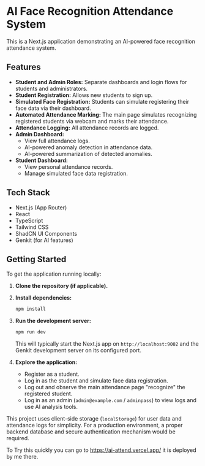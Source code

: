 
# AI Face Recognition Attendance System

This is a Next.js application demonstrating an AI-powered face recognition attendance system.

## Features

-   **Student and Admin Roles:** Separate dashboards and login flows for students and administrators.
-   **Student Registration:** Allows new students to sign up.
-   **Simulated Face Registration:** Students can simulate registering their face data via their dashboard.
-   **Automated Attendance Marking:** The main page simulates recognizing registered students via webcam and marks their attendance.
-   **Attendance Logging:** All attendance records are logged.
-   **Admin Dashboard:**
    -   View full attendance logs.
    -   AI-powered anomaly detection in attendance data.
    -   AI-powered summarization of detected anomalies.
-   **Student Dashboard:**
    -   View personal attendance records.
    -   Manage simulated face data registration.

## Tech Stack

-   Next.js (App Router)
-   React
-   TypeScript
-   Tailwind CSS
-   ShadCN UI Components
-   Genkit (for AI features)

## Getting Started

To get the application running locally:

1.  **Clone the repository (if applicable).**
2.  **Install dependencies:**
    ```bash
    npm install
    ```
3.  **Run the development server:**
    ```bash
    npm run dev
    ```
    This will typically start the Next.js app on `http://localhost:9002` and the Genkit development server on its configured port.

4.  **Explore the application:**
    -   Register as a student.
    -   Log in as the student and simulate face data registration.
    -   Log out and observe the main attendance page "recognize" the registered student.
    -   Log in as an admin (`admin@example.com` / `adminpass`) to view logs and use AI analysis tools.

This project uses client-side storage (`localStorage`) for user data and attendance logs for simplicity. For a production environment, a proper backend database and secure authentication mechanism would be required.

To Try this quickly you can go to https://ai-attend.vercel.app/ 
it is deployed by me there.
